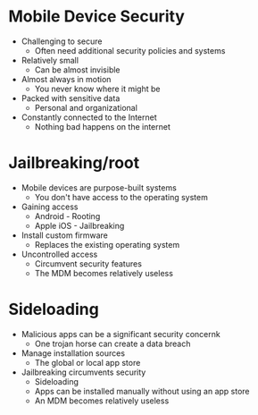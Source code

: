 # Mobile Device Security
- Challenging to secure
	- Often need additional security policies and systems
- Relatively small
	- Can be almost invisible
- Almost always in motion
	- You never know where it might be
- Packed with sensitive data
	- Personal and organizational
- Constantly connected to the Internet
	- Nothing bad happens on the internet
# Jailbreaking/root
- Mobile devices are purpose-built systems
	- You don't have access to the operating system
- Gaining access
	- Android - Rooting
	- Apple iOS - Jailbreaking
- Install custom firmware
	- Replaces the existing operating system
- Uncontrolled access
	- Circumvent security features
	- The MDM becomes relatively useless
# Sideloading
- Malicious apps can be a significant security concernk
	- One trojan horse can create a data breach
- Manage installation sources
	- The global or local app store
- Jailbreaking circumvents security
	- Sideloading
	- Apps can be installed manually without using an app store
	- An MDM becomes relatively useless